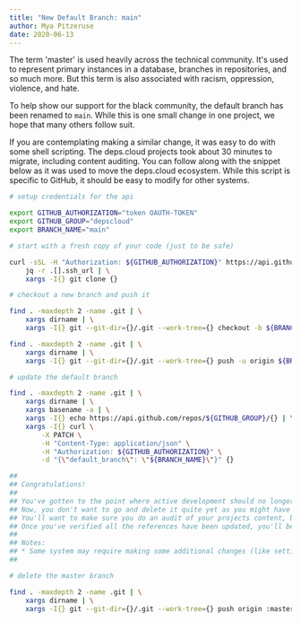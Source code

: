 ```yaml
---
title: "New Default Branch: main"
author: Mya Pitzeruse
date: 2020-06-13
---
```


The term 'master' is used heavily across the technical community.
It's used to represent primary instances in a database, branches in repositories, and so much more.
But this term is also associated with racism, oppression, violence, and hate.

To help show our support for the black community, the default branch has been renamed to `main`.
While this is one small change in one project, we hope that many others follow suit.

If you are contemplating making a similar change, it was easy to do with some shell scripting.
The deps.cloud projects took about 30 minutes to migrate, including content auditing.
You can follow along with the snippet below as it was used to move the deps.cloud ecosystem.
While this script is specific to GitHub, it should be easy to modify for other systems.

```bash
# setup credentials for the api

export GITHUB_AUTHORIZATION="token OAUTH-TOKEN"
export GITHUB_GROUP="depscloud"
export BRANCH_NAME="main"

# start with a fresh copy of your code (just to be safe)

curl -sSL -H "Authorization: ${GITHUB_AUTHORIZATION}" https://api.github.com/users/${GITHUB_GROUP}/repos | \
    jq -r .[].ssh_url | \
    xargs -I{} git clone {}

# checkout a new branch and push it

find . -maxdepth 2 -name .git | \
    xargs dirname | \
    xargs -I{} git --git-dir={}/.git --work-tree={} checkout -b ${BRANCH_NAME}

find . -maxdepth 2 -name .git | \
    xargs dirname | \
    xargs -I{} git --git-dir={}/.git --work-tree={} push -u origin ${BRANCH_NAME}

# update the default branch

find . -maxdepth 2 -name .git | \
    xargs dirname | \
    xargs basename -a | \
    xargs -I{} echo https://api.github.com/repos/${GITHUB_GROUP}/{} | \
    xargs -I{} curl \
        -X PATCH \
        -H "Content-Type: application/json" \
        -H "Authorization: ${GITHUB_AUTHORIZATION}" \
        -d "{\"default_branch\": \"${BRANCH_NAME}\"}" {}

##
## Congratulations!
##
## You've gotten to the point where active development should no longer be against master.
## Now, you don't want to go and delete it quite yet as you might have some external links pointing to the branch.
## You'll want to make sure you do an audit of your projects content, badges, and workflows.
## Once you've verified all the references have been updated, you'll be able to proceed on.
##
## Notes:
## * Some system may require making some additional changes (like setting up protected branches).
##

# delete the master branch

find . -maxdepth 2 -name .git | \
    xargs dirname | \
    xargs -I{} git --git-dir={}/.git --work-tree={} push origin :master
```
